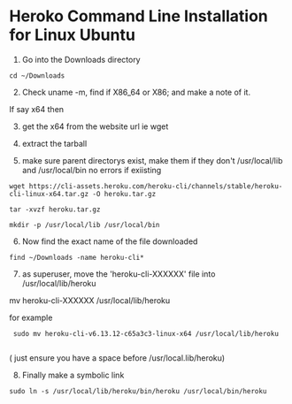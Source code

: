 # Heroko Command Line Installation for Linux Ubuntu

1) Go into the Downloads directory

```
cd ~/Downloads
```

2) Check uname -m, find if X86_64 or X86; and make a note of it. 

If say x64 then

3) get the x64 from the website url ie wget

4) extract the tarball

5) make sure parent directorys exist, make them if they don't /usr/local/lib and /usr/local/bin no errors if exiisting

```
wget https://cli-assets.heroku.com/heroku-cli/channels/stable/heroku-cli-linux-x64.tar.gz -O heroku.tar.gz

tar -xvzf heroku.tar.gz

mkdir -p /usr/local/lib /usr/local/bin
```

6) Now find the exact name of the file downloaded

```
find ~/Downloads -name heroku-cli*
```

7) as superuser, move the 'heroku-cli-XXXXXX' file into /usr/local/lib/heroku
 
mv heroku-cli-XXXXXX /usr/local/lib/heroku
 
for example
 
```
 sudo mv heroku-cli-v6.13.12-c65a3c3-linux-x64 /usr/local/lib/heroku
 
```

( just ensure you have a space before /usr/local.lib/heroku)

8) Finally make a symbolic link

```
sudo ln -s /usr/local/lib/heroku/bin/heroku /usr/local/bin/heroku
```
